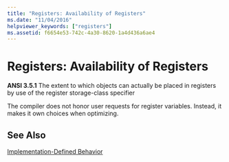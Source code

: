 ```yaml
---
title: "Registers: Availability of Registers"
ms.date: "11/04/2016"
helpviewer_keywords: ["registers"]
ms.assetid: f6654e53-742c-4a30-8620-1a4d436a6ae4
---
```

# Registers: Availability of Registers

**ANSI 3.5.1** The extent to which objects can actually be placed in registers by use of the register storage-class specifier

The compiler does not honor user requests for register variables. Instead, it makes it own choices when optimizing.

## See Also

[Implementation-Defined Behavior](../c-language/implementation-defined-behavior.md)
